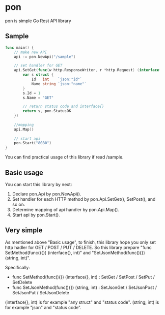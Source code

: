# pon
pon is simple Go Rest API library

## Sample
```go
func main() {
	// make new API
	api := pon.NewApi("/sample")

	// set handler for GET
	api.SetGet(func(w http.ResponseWriter, r *http.Request) (interface{}, int) {
		var s struct {
			Id   int    `json:"id"`
			Name string `json:"name"`
		}
		s.Id = 1
		s.Name = "GET"

		// return status code and interface{}
		return s, pon.StatusOK
	})
	
	//mapping
	api.Map()
	
	// start api
	pon.Start("8080")
}
```

You can find practical usage of this library if read /sample.

## Basic usage 
You can start this library by next:
1. Declare pon.Api by pon.NewApi().
2. Set handler for each HTTP method by pon.Api.SetGet(), SetPost(), and so on.
3. Determine mapping of api handler by pon.Api.Map().
4. Start api by pon.Start().

## Very simple
As mentioned above "Basic usage", to finish, this library hope you only set http hadler for GET / POST / PUT / DELETE. So this library prepare "func SetMethod(func(){}) (interface{}, int)" and "SetJsonMethod(func(){}) (string, int)". 

Specifically:
- func SetMethod(func(){}) (interface{}, int) : SetGet / SetPost / SetPut / SetDelete 
- func SetJsonMethod(func(){}) (string, int) : SetJsonGet / SetJsonPost / SetJsonPut / SetJsonDelete 

(interface{}, int) is for example "any struct" and "status code". 
(string, int) is for example "json" and "status code".  

